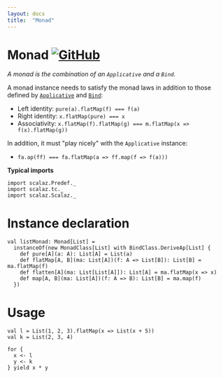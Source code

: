 ```yaml
---
layout: docs
title:  "Monad"
---
```


# Monad [![GitHub](../img/github.png)](https://github.com/scalaz/scalaz/blob/series/8.0.x/base/shared/src/main/scala/scalaz/tc/monad.scala)

*A monad is the combination of an `Applicative` and a `Bind`.*

A monad instance needs to satisfy the monad laws in addition to those defined by
[`Applicative`](./Applicative.html) and [`Bind`](./Bind.html):

- Left identity: `pure(a).flatMap(f) === f(a)`
- Right identity: `x.flatMap(pure) === x`
- Associativity: `x.flatMap(f).flatMap(g) === m.flatMap(x => f(x).flatMap(g))`

In addition, it must "play nicely" with the `Applicative` instance:

- `fa.ap(ff) === fa.flatMap(a => ff.map(f => f(a)))`

**Typical imports**

```tut:silent
import scalaz.Predef._
import scalaz.tc._
import scalaz.Scalaz._
```

# Instance declaration

```tut
val listMonad: Monad[List] =
  instanceOf(new MonadClass[List] with BindClass.DeriveAp[List] {
    def pure[A](a: A): List[A] = List(a)
    def flatMap[A, B](ma: List[A])(f: A => List[B]): List[B] = ma.flatMap(f)
    def flatten[A](ma: List[List[A]]): List[A] = ma.flatMap(x => x)
    def map[A, B](ma: List[A])(f: A => B): List[B] = ma.map(f)
  })
```

# Usage

```tut
val l = List(1, 2, 3).flatMap(x => List(x + 5))
val k = List(2, 3, 4)

for {
  x <- l
  y <- k
} yield x * y
```
